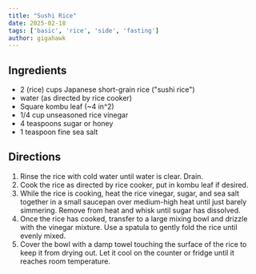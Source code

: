 ```yaml
---
title: "Sushi Rice"
date: 2025-02-18
tags: ['basic', 'rice', 'side', 'fasting']
author: gigahawk
---
```


## Ingredients

- 2 (rice) cups Japanese short-grain rice ("sushi rice")
- water (as directed by rice cooker)
- Square kombu leaf (~4 in^2)
- 1/4 cup unseasoned rice vinegar
- 4 teaspoons sugar or honey
- 1 teaspoon fine sea salt

## Directions

1. Rinse the rice with cold water until water is clear. Drain.
2. Cook the rice as directed by rice cooker, put in kombu leaf if desired.
3. While the rice is cooking, heat the rice vinegar, sugar, and sea salt together in a 
   small saucepan over medium-high heat until just barely simmering.
   Remove from heat and whisk until sugar has dissolved.
4. Once the rice has cooked, transfer to a large mixing bowl and drizzle with the 
   vinegar mixture.
   Use a spatula to gently fold the rice until evenly mixed.
5. Cover the bowl with a damp towel touching the surface of the rice to keep it from 
   drying out.
   Let it cool on the counter or fridge until it reaches room temperature.

